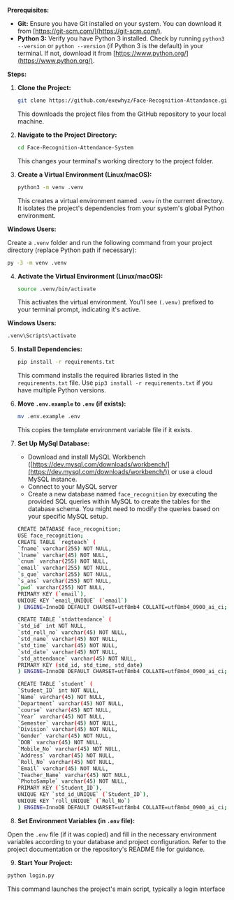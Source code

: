 **Prerequisites:**

- **Git:** Ensure you have Git installed on your system. You can download it from [https://git-scm.com/](https://git-scm.com/).
- **Python 3:** Verify you have Python 3 installed. Check by running `python3 --version` or `python --version` (if Python 3 is the default) in your terminal. If not, download it from [https://www.python.org/](https://www.python.org/).

**Steps:**

1. **Clone the Project:**

   ```bash
   git clone https://github.com/exewhyz/Face-Recognition-Attandance.git
   ```

   This downloads the project files from the GitHub repository to your local machine.

2. **Navigate to the Project Directory:**

   ```bash
   cd Face-Recognition-Attendance-System
   ```

   This changes your terminal's working directory to the project folder.

3. **Create a Virtual Environment (Linux/macOS):**

   ```bash
   python3 -m venv .venv
   ```

   This creates a virtual environment named `.venv` in the current directory. It isolates the project's dependencies from your system's global Python environment.

**Windows Users:**

Create a `.venv` folder and run the following command from your project directory (replace Python path if necessary):

```bash
py -3 -m venv .venv
```

4. **Activate the Virtual Environment (Linux/macOS):**

   ```bash
   source .venv/bin/activate
   ```

   This activates the virtual environment. You'll see `(.venv)` prefixed to your terminal prompt, indicating it's active.

**Windows Users:**

```bash
.venv\Scripts\activate
```

5. **Install Dependencies:**

   ```bash
   pip install -r requirements.txt
   ```

   This command installs the required libraries listed in the `requirements.txt` file. Use `pip3 install -r requirements.txt` if you have multiple Python versions.

6. **Move `.env.example` to `.env` (if exists):**

   ```bash
   mv .env.example .env
   ```

   This copies the template environment variable file if it exists.

7. **Set Up MySql Database:**

   - Download and install MySQL Workbench ([https://dev.mysql.com/downloads/workbench/](https://dev.mysql.com/downloads/workbench/)) or use a cloud MySQL instance.
   - Connect to your MySQL server
   - Create a new database named `face_recognition` by executing the provided SQL queries within MySQL to create the tables for the database schema. You might need to modify the queries based on your specific MySQL setup.

   ```bash
   CREATE DATABASE face_recognition;
   USE face_recognition;
   CREATE TABLE `regteach` (
   `fname` varchar(255) NOT NULL,
   `lname` varchar(45) NOT NULL,
   `cnum` varchar(255) NOT NULL,
   `email` varchar(255) NOT NULL,
   `s_que` varchar(255) NOT NULL,
   `s_ans` varchar(255) NOT NULL,
   `pwd` varchar(255) NOT NULL,
   PRIMARY KEY (`email`),
   UNIQUE KEY `email_UNIQUE` (`email`)
   ) ENGINE=InnoDB DEFAULT CHARSET=utf8mb4 COLLATE=utf8mb4_0900_ai_ci;
   
   CREATE TABLE `stdattendance` (
   `std_id` int NOT NULL,
   `std_roll_no` varchar(45) NOT NULL,
   `std_name` varchar(45) NOT NULL,
   `std_time` varchar(45) NOT NULL,
   `std_date` varchar(45) NOT NULL,
   `std_attendance` varchar(45) NOT NULL,
   PRIMARY KEY (std_id, std_time, std_date)
   ) ENGINE=InnoDB DEFAULT CHARSET=utf8mb4 COLLATE=utf8mb4_0900_ai_ci;
   
   CREATE TABLE `student` (
   `Student_ID` int NOT NULL,
   `Name` varchar(45) NOT NULL,
   `Department` varchar(45) NOT NULL,
   `course` varchar(45) NOT NULL,
   `Year` varchar(45) NOT NULL,
   `Semester` varchar(45) NOT NULL,
   `Division` varchar(45) NOT NULL,
   `Gender` varchar(45) NOT NULL,
   `DOB` varchar(45) NOT NULL,
   `Mobile_No` varchar(45) NOT NULL,
   `Address` varchar(45) NOT NULL,
   `Roll_No` varchar(45) NOT NULL,
   `Email` varchar(45) NOT NULL,
   `Teacher_Name` varchar(45) NOT NULL,
   `PhotoSample` varchar(45) NOT NULL,
   PRIMARY KEY (`Student_ID`),
   UNIQUE KEY `std_id_UNIQUE` (`Student_ID`),
   UNIQUE KEY `roll_UNIQUE` (`Roll_No`)
   ) ENGINE=InnoDB DEFAULT CHARSET=utf8mb4 COLLATE=utf8mb4_0900_ai_ci;
   ````

8. **Set Environment Variables (in `.env` file):**

Open the `.env` file (if it was copied) and fill in the necessary environment variables according to your database and project configuration. Refer to the project documentation or the repository's README file for guidance.

9. **Start Your Project:**

```bash
python login.py
````
This command launches the project's main script, typically a login interface
